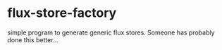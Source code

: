 # flux-store-factory
simple program to generate generic flux stores. Someone has probably done this better...
